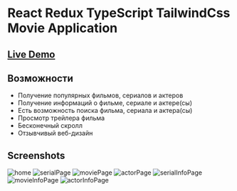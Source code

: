 # React Redux TypeScript TailwindCss Movie Application



## [Live Demo](https://movie-h8t66otpc-kunduz-rahat.vercel.app/)

## Возможности

- Получение популярных фильмов, сериалов и актеров
- Получение информаций о фильме, сериале и актере(сы)
- Есть возможность поиска фильма, сериала и актера(сы)
- Просмотр трейлера фильма
- Бесконечный скролл
- Отзывчивый веб-дизайн


## Screenshots


![home](/src/assets/home.jpg)
![serialPage](/src/assets/serialsPage.jpg)
![moviePage](/src/assets/moviePage.jpg)
![actorPage](/src/assets/actorsPage.jpg)
![serialInfoPage](/src/assets/aboutSerial.jpg)
![movieInfoPage](/src/assets/aboutMovie.jpg)
![actorInfoPage](/src/assets/aboutActor.jpg)


